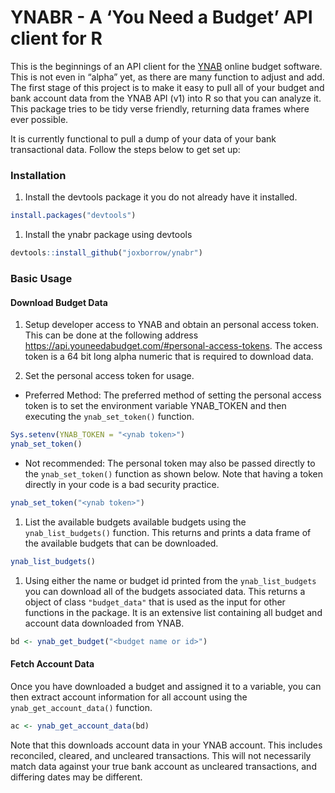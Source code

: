 YNABR - A ‘You Need a Budget’ API client for R
================

This is the beginnings of an API client for the
[YNAB](http://www.youneedabudget.com) online budget software. This is
not even in “alpha” yet, as there are many function to adjust and add.
The first stage of this project is to make it easy to pull all of your
budget and bank account data from the YNAB API (v1) into R so that you
can analyze it. This package tries to be tidy verse friendly, returning
data frames where ever possible.

It is currently functional to pull a dump of your data of your bank
transactional data. Follow the steps below to get set up:

### Installation

1.  Install the devtools package it you do not already have it
    installed.

``` r
install.packages("devtools")
```

1.  Install the ynabr package using devtools

``` r
devtools::install_github("joxborrow/ynabr")
```

### Basic Usage

#### Download Budget Data

1.  Setup developer access to YNAB and obtain an personal access token.
    This can be done at the following address
    <https://api.youneedabudget.com/#personal-access-tokens>. The access
    token is a 64 bit long alpha numeric that is required to download
    data.

2.  Set the personal access token for usage.

-   Preferred Method: The preferred method of setting the personal
    access token is to set the environment variable YNAB\_TOKEN and then
    executing the `ynab_set_token()` function.

``` r
Sys.setenv(YNAB_TOKEN = "<ynab token>")
ynab_set_token()
```

-   Not recommended: The personal token may also be passed directly to
    the `ynab_set_token()` function as shown below. Note that having a
    token directly in your code is a bad security practice.

``` r
ynab_set_token("<ynab token>")
```

1.  List the available budgets available budgets using the
    `ynab_list_budgets()` function. This returns and prints a data frame
    of the available budgets that can be downloaded.

``` r
ynab_list_budgets()
```

1.  Using either the name or budget id printed from the
    `ynab_list_budgets` you can download all of the budgets associated
    data. This returns a object of class `"budget_data"` that is used as
    the input for other functions in the package. It is an extensive
    list containing all budget and account data downloaded from YNAB.

``` r
bd <- ynab_get_budget("<budget name or id>")
```

#### Fetch Account Data

Once you have downloaded a budget and assigned it to a variable, you can
then extract account information for all account using the
`ynab_get_account_data()` function.

``` r
ac <- ynab_get_account_data(bd)
```

Note that this downloads account data in your YNAB account. This
includes reconciled, cleared, and uncleared transactions. This will not
necessarily match data against your true bank account as uncleared
transactions, and differing dates may be different.
